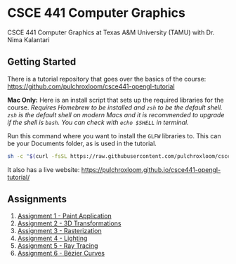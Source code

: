 # CSCE 441 Computer Graphics
CSCE 441 Computer Graphics at Texas A&amp;M University (TAMU) with Dr. Nima Kalantari

## Getting Started
There is a tutorial repository that goes over the basics of the course: https://github.com/pulchroxloom/csce441-opengl-tutorial

**Mac Only:** Here is an install script that sets up the required libraries for the course. *Requires Homebrew to be installed and `zsh` to be the default shell. `zsh` is the default shell on modern Macs and it is recommended to upgrade if the shell is `bash`. You can check with `echo $SHELL` in terminal.*

Run this command where you want to install the `GLFW` libraries to. This can be your Documents folder, as is used in the tutorial.
```sh
sh -c "$(curl -fsSL https://raw.githubusercontent.com/pulchroxloom/csce441/main/install_graphics.sh)"
```

It also has a live website: https://pulchroxloom.github.io/csce441-opengl-tutorial/

## Assignments
1. [Assignment 1 - Paint Application](https://github.com/pulchroxloom/csce441-assignment-01)
2. [Assignment 2 - 3D Transformations](https://github.com/pulchroxloom/csce441-assignment-02)
3. [Assignment 3 - Rasterization](https://github.com/pulchroxloom/csce441-assignment-03)
4. [Assignment 4 - Lighting](https://github.com/pulchroxloom/csce441-assignment-04)
5. [Assignment 5 - Ray Tracing](https://github.com/pulchroxloom/csce441-assignment-05)
6. [Assignment 6 - Bézier Curves](https://github.com/pulchroxloom/csce441-assignment-06)

